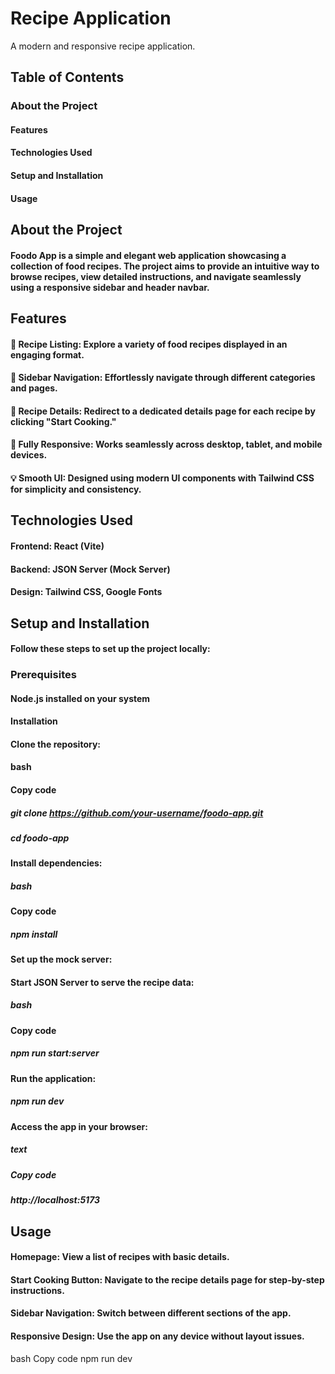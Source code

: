 # Recipe Application
A modern and responsive recipe application.
## Table of Contents
### About the Project
#### Features
#### Technologies Used
#### Setup and Installation
#### Usage

## About the Project
#### Foodo App is a simple and elegant web application showcasing a collection of food recipes. The project aims to provide an intuitive way to browse recipes, view detailed instructions, and navigate seamlessly using a responsive sidebar and header navbar.

## Features
#### 📖 Recipe Listing: Explore a variety of food recipes displayed in an engaging format.
#### 🔗 Sidebar Navigation: Effortlessly navigate through different categories and pages.
#### 🎯 Recipe Details: Redirect to a dedicated details page for each recipe by clicking "Start Cooking."
#### 📱 Fully Responsive: Works seamlessly across desktop, tablet, and mobile devices.
#### 💡 Smooth UI: Designed using modern UI components with Tailwind CSS for simplicity and consistency.

## Technologies Used
#### Frontend: React (Vite)
#### Backend: JSON Server (Mock Server)
#### Design: Tailwind CSS, Google Fonts

## Setup and Installation
#### Follow these steps to set up the project locally:

### Prerequisites
#### Node.js installed on your system
#### Installation
#### Clone the repository:

#### bash
#### Copy code
##### git clone https://github.com/your-username/foodo-app.git
##### cd foodo-app
#### Install dependencies:

##### bash
#### Copy code
##### npm install
#### Set up the mock server:

#### Start JSON Server to serve the recipe data:
##### bash
#### Copy code
##### npm run start:server
#### Run the application:
##### npm run dev
#### Access the app in your browser:

##### text
##### Copy code
##### http://localhost:5173

## Usage
#### Homepage: View a list of recipes with basic details.
#### Start Cooking Button: Navigate to the recipe details page for step-by-step instructions.
#### Sidebar Navigation: Switch between different sections of the app.
#### Responsive Design: Use the app on any device without layout issues.

bash
Copy code
npm run dev
